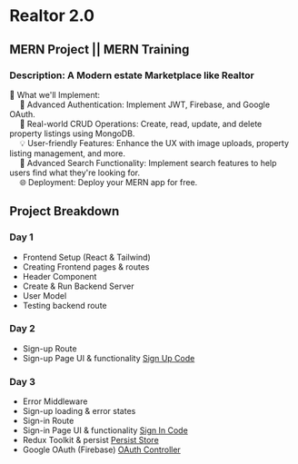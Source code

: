 # Realtor 2.0
## MERN Project || MERN Training
### Description: A Modern estate Marketplace like Realtor

📌 What we'll Implement:\
&emsp; 🔑 Advanced Authentication: Implement JWT, Firebase, and Google OAuth.\
&emsp; 🏡 Real-world CRUD Operations: Create, read, update, and delete property listings using MongoDB.\
&emsp; 💡 User-friendly Features: Enhance the UX with image uploads, property listing management, and more.\
&emsp; 🚀 Advanced Search Functionality: Implement search features to help users find what they're looking for.\
&emsp; 🌐 Deployment: Deploy your MERN app for free.

## Project Breakdown

### Day 1
- Frontend Setup (React & Tailwind)
- Creating Frontend pages & routes
- Header Component
- Create & Run Backend Server
- User Model
- Testing backend route

### Day 2
- Sign-up Route
- Sign-up Page UI & functionality <a href="https://github.com/utkarshgoel10/Realtor_MERN/blob/main/Project%20Material/SignUp.jsx">Sign Up Code</a>

### Day 3
- Error Middleware
- Sign-up loading & error states
- Sign-in Route
- Sign-in Page UI & functionality <a href="https://github.com/utkarshgoel10/Realtor_MERN/blob/main/Project%20Material/SignUp.jsx">Sign In Code</a>
- Redux Toolkit & persist <a href="https://github.com/utkarshgoel10/Realtor_MERN/blob/main/Project%20Material/store.js">Persist Store</a>
- Google OAuth (Firebase) <a href="https://github.com/utkarshgoel10/Realtor_MERN/blob/main/Project%20Material/OAuthController.js">OAuth Controller</a>
